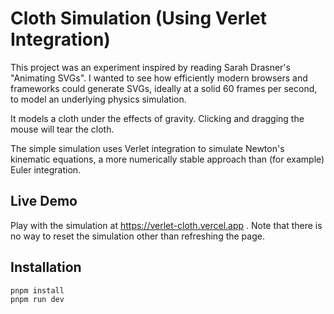 # Cloth Simulation (Using Verlet Integration) 

This project was an experiment inspired by reading Sarah Drasner's "Animating
SVGs". I wanted to see how efficiently modern browsers and frameworks could
generate SVGs, ideally at a solid 60 frames per second, to model an underlying
physics simulation.

It models a cloth under the effects of gravity. Clicking and dragging the mouse
will tear the cloth.

The simple simulation uses Verlet integration to simulate Newton's kinematic
equations, a more numerically stable approach than (for example) Euler
integration.

## Live Demo

Play with the simulation at https://verlet-cloth.vercel.app . Note that there is
no way to reset the simulation other than refreshing the page.

## Installation

```bash
pnpm install 
pnpm run dev
```
